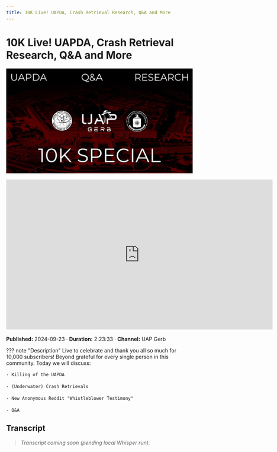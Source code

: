 ```yaml
---
title: 10K Live! UAPDA, Crash Retrieval Research, Q&A and More
---
```


# 10K Live! UAPDA, Crash Retrieval Research, Q&A and More

![thumbnail](../videos/jNC-0dmH5BQ-10k-live-uapda-crash-retrieval-research-qa-and-more/thumb.jpg)

<iframe width="720" height="405" src="https://www.youtube.com/embed/jNC-0dmH5BQ" frameborder="0" allowfullscreen></iframe>

**Published:** 2024-09-23  ·  **Duration:** 2:23:33  ·  **Channel:** UAP Gerb

??? note "Description"
    Live to celebrate and thank you all so much for 10,000 subscribers! Beyond grateful for every single person in this community. Today we will discuss:

    

    - Killing of the UAPDA

    - (Underwater) Crash Retrievals

    - New Anonymous Reddit "Whistleblower Testimony"

    - Q&A

## Transcript
> _Transcript coming soon (pending local Whisper run)._
